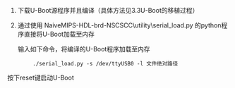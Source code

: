 1. 下载U-Boot源程序并且编译（具体方法见3.3U-Boot的移植过程）
2. 通过使用 NaiveMIPS-HDL-brd-NSCSCC\utility\serial\_load.py 的python程序直接将U-Boot加载至内存

   输入如下命令，将编译的U-Boot程序加载至内存

```
        ./serial_load.py -s /dev/ttyUSB0 -l 文件绝对路径
```

   按下reset键启动U-Boot



